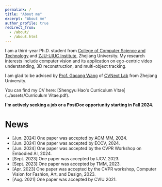 ```yaml
---
permalink: /
title: "About me"
excerpt: "About me"
author_profile: true
redirect_from: 
  - /about/
  - /about.html
---
```


I am a third-year Ph.D. student from [College of Computer Science and Technology](https://www.cs.zju.edu.cn/) and [ZJU-UIUC Institute](https://zjui.intl.zju.edu.cn/college), Zhejiang University. My research interests include computer vision and its application on ego-centric video understanding, 3D reconstruction, and multi-object tracking.

I am glad to be advised by [Prof. Gaoang Wang](https://person.zju.edu.cn/gaoangwang/) of [CVNext Lab](https://cvnext.github.io/) from Zhejiang University. 

You can find my CV here: [Shengyu Hao's Curriculum Vitae](../assets/Curriculum Vitae.pdf).

**I’m actively seeking a job or a PostDoc opportunity starting in Fall 2024.**

News
======
* [Jun. 2024] One paper was accepted by ACM MM, 2024.
* [Jun. 2024] One paper was accepted by ECCV, 2024.
* [Jun. 2024] One paper was accepted by the CVPR Workshop on Embodied AI, 2024.
* [Sept. 2023] One paper was accepted by IJCV, 2023.
* [Sept. 2023] One paper was accepted by TMM, 2023.
* [Apr. 2023] One paper was accepted by the CVPR workshop, Computer Vision for Fashion, Art, and Design, 2023.
* [Aug. 2021] One paper was accepted by CVIU 2021.
